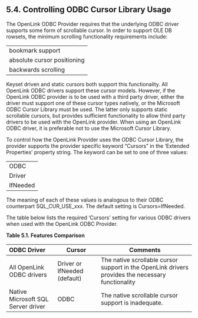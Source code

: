 <div id="mt_oledbctrlodbcursor" class="section">

<div class="titlepage">

<div>

<div>

## 5.4. Controlling ODBC Cursor Library Usage

</div>

</div>

</div>

The OpenLink ODBC Provider requires that the underlying ODBC driver
supports some form of scrollable cursor. In order to support OLE DB
rowsets, the minimum scrolling functionality requirements include:

|                             |
|-----------------------------|
| bookmark support            |
| absolute cursor positioning |
| backwards scrolling         |

Keyset driven and static cursors both support this functionality. All
OpenLink ODBC drivers support these cursor models. However, if the
OpenLink ODBC provider is to be used with a third party driver, either
the driver must support one of these cursor types natively, or the
Microsoft ODBC Cursor Library must be used. The latter only supports
static scrollable cursors, but provides sufficient functionality to
allow third party drivers to be used with the OpenLink provider. When
using an OpenLink ODBC driver, it is preferable not to use the Microsoft
Cursor Library.

To control how the OpenLink Provider uses the ODBC Cursor Library, the
provider supports the provider specific keyword “Cursors” in the
‘Extended Properties’ property string. The keyword can be set to one of
three values:

|          |
|----------|
| ODBC     |
| Driver   |
| IfNeeded |

The meaning of each of these values is analogous to their ODBC
counterpart SQL_CUR_USE_xxx. The default setting is Cursors=IfNeeded.

The table below lists the required ‘Cursors’ setting for various ODBC
drivers when used with the OpenLink ODBC Provider.

<div id="id4147" class="decimalstyle">

**Table 5.1. Features Comparison**

<div class="decimalstyle-contents">

| ODBC Driver                        | Cursor                       | Comments                                                                                          |
|:-----------------------------------|------------------------------|---------------------------------------------------------------------------------------------------|
| All OpenLink ODBC drivers          | Driver or IfNeeded (default) | The native scrollable cursor support in the OpenLink drivers provides the necessary functionality |
| Native Microsoft SQL Server driver | ODBC                         | The native scrollable cursor support is inadequate.                                               |

</div>

</div>

  

</div>
